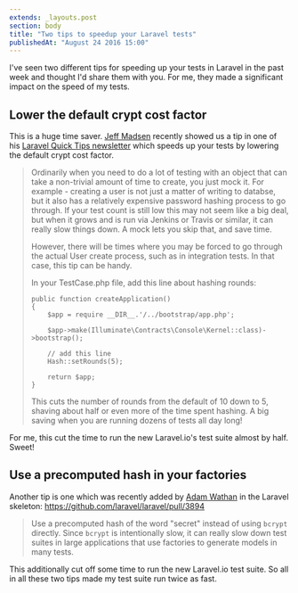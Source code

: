 ```yaml
---
extends: _layouts.post
section: body
title: "Two tips to speedup your Laravel tests"
publishedAt: "August 24 2016 15:00"
---
```

I've seen two different tips for speeding up your tests in Laravel in the past week and thought I'd share them with you. For me, they made a significant impact on the speed of my tests.

## Lower the default crypt cost factor

This is a huge time saver. [Jeff Madsen](https://twitter.com/codebyjeff) recently showed us a tip in one of his [Laravel Quick Tips newsletter](http://codebyjeff.com/newsletter) which speeds up your tests by lowering the default crypt cost factor.

> Ordinarily when you need to do a lot of testing with an object that can take a non-trivial amount of time to create, you just mock it. For example - creating a user is not just a matter of writing to databse, but it also has a relatively expensive password hashing process to go through. If your test count is still low this may not seem like a big deal, but when it grows and is run via Jenkins or Travis or similar, it can really slow things down. A mock lets you skip that, and save time.
>
> However, there will be times where you may be forced to go through the actual User create process, such as in integration tests. In that case, this tip can be handy.
>
> In your TestCase.php file, add this line about hashing rounds:
>
> ```
> public function createApplication()
> {
>     $app = require __DIR__.'/../bootstrap/app.php';
>
>     $app->make(Illuminate\Contracts\Console\Kernel::class)->bootstrap();
>
>     // add this line
>     Hash::setRounds(5);
>
>     return $app;
> }
> ```
>
> This cuts the number of rounds from the default of 10 down to 5, shaving about half or even more of the time spent hashing. A big saving when you are running dozens of tests all day long!

For me, this cut the time to run the new Laravel.io's test suite almost by half. Sweet!

## Use a precomputed hash in your factories

Another tip is one which was recently added by [Adam Wathan](https://twitter.com/adamwathan) in the Laravel skeleton: https://github.com/laravel/laravel/pull/3894

> Use a precomputed hash of the word "secret" instead of using `bcrypt` directly. Since `bcrypt` is intentionally slow, it can really slow down test suites in large applications that use factories to generate models in many tests.

This additionally cut off some time to run the new Laravel.io test suite. So all in all these two tips made my test suite run twice as fast.
